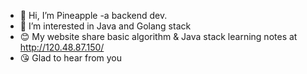 - 👋 Hi, I’m Pineapple -a backend dev.
- 👀 I’m interested in Java and Golang stack
- 😊 My website share basic algorithm & Java stack learning notes at http://120.48.87.150/
- 😘 Glad to hear from you


